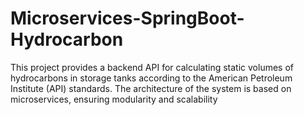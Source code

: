 # Microservices-SpringBoot-Hydrocarbon
This project provides a backend API for calculating static volumes of hydrocarbons in storage tanks according to the American Petroleum Institute (API) standards. The architecture of the system is based on microservices, ensuring modularity and scalability
